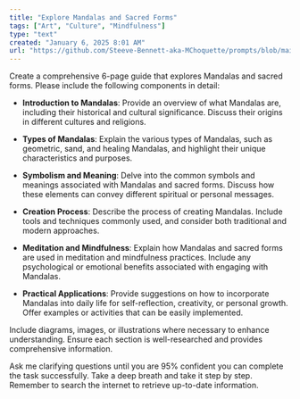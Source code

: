 ```yaml
---
title: "Explore Mandalas and Sacred Forms"
tags: ["Art", "Culture", "Mindfulness"]
type: "text"
created: "January 6, 2025 8:01 AM"
url: "https://github.com/Steeve-Bennett-aka-MChoquette/prompts/blob/main/explore_mandalas_and_sacred_forms.md"
---
```


Create a comprehensive 6-page guide that explores Mandalas and sacred forms. Please include the following components in detail:

- **Introduction to Mandalas**: Provide an overview of what Mandalas are, including their historical and cultural significance. Discuss their origins in different cultures and religions.

- **Types of Mandalas**: Explain the various types of Mandalas, such as geometric, sand, and healing Mandalas, and highlight their unique characteristics and purposes.

- **Symbolism and Meaning**: Delve into the common symbols and meanings associated with Mandalas and sacred forms. Discuss how these elements can convey different spiritual or personal messages.

- **Creation Process**: Describe the process of creating Mandalas. Include tools and techniques commonly used, and consider both traditional and modern approaches.

- **Meditation and Mindfulness**: Explain how Mandalas and sacred forms are used in meditation and mindfulness practices. Include any psychological or emotional benefits associated with engaging with Mandalas.

- **Practical Applications**: Provide suggestions on how to incorporate Mandalas into daily life for self-reflection, creativity, or personal growth. Offer examples or activities that can be easily implemented.

Include diagrams, images, or illustrations where necessary to enhance understanding. Ensure each section is well-researched and provides comprehensive information. 

Ask me clarifying questions until you are 95% confident you can complete the task successfully. Take a deep breath and take it step by step. Remember to search the internet to retrieve up-to-date information.